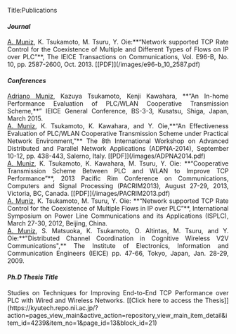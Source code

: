 Title:Publications

#### _Journal_ 
<div style="text-align:justify" markdown="0.75">
<ins>A. Muniz</ins>, K. Tsukamoto, M. Tsuru, Y. Oie:**“Network supported TCP Rate Control for the Coexistence of Multiple and Different Types of Flows on IP over PLC”**, The  IEICE Transactions on Communications, Vol. E96-B, No. 10, pp. 2587-2600, Oct. 2013. 
[[PDF]](/images/e96-b_10_2587.pdf)
</div> 


#### _Conferences_


<div style="text-align:justify" markdown="0.75">
<ins>Adriano Muniz</ins>, Kazuya Tsukamoto, Kenji Kawahara, **“An In-home Performance Evaluation of PLC/WLAN Cooperative Transmission Scheme,**” IEICE General Conference, BS-3-3, Kusatsu, Shiga, Japan, March 2015.
</div>

<!---<div style="text-align-last:right" markdown="0.75"> [PDF file here](/images/C.V.pdf) </div>--->


<div style="text-align:justify" markdown="0.75">
<ins>A. Muniz</ins>, K. Tsukamoto, K. Kawahara, and Y. Oie,**“An Effectiveness Evaluation of PLC/WLAN Cooperative Transmission Scheme under Practical Network Environment,”** The 8th International Workshop on Advanced Distributed and Parallel Network Applications (ADPNA-2014), September 10-12, pp. 438-443, Salerno, Italy.
[[PDF]](/images/ADPNA2014.pdf)
</div>

<div style="text-align:justify" markdown="0.75">
<ins>A. Muniz</ins>, K. Tsukamoto, K. Kawahara, M. Tsuru, Y. Oie: **“Cooperative Transmission Scheme Between PLC and WLAN to Improve TCP Performance”**, 2013 Pacific Rim Conference on Communications, Computers and Signal Processing (PACRIM2013), August 27-29, 2013, Victoria, BC, Canada.
[[PDF]](/images/PACRIM2013.pdf)
</div>

<div style="text-align:justify" markdown="0.75">
<ins>A. Muniz</ins>, K. Tsukamoto, M. Tsuru, Y. Oie: **“Network supported TCP Rate Control for the Coexistence of Multiple Flows in IP over PLC”**, International Symposium on Power Line Communications and its Applications (ISPLC), March 27-30, 2012, Beijing, China.
</div>

<div style="text-align:justify" markdown="0.75">
<ins>A. Muniz</ins>, S. Matsuoka, K. Tsukamoto, O. Altintas, M. Tsuru, and Y. Oie:**"Distributed Channel Coordination in Cognitive Wireless V2V Communications",** The Institute of Electronics, Information and Communication Engineers (IEICE) pp. 47-66, Tokyo, Japan, Jan. 28-29, 2009.
</div>

#### _Ph.D Thesis Title_
<div style="text-align:justify" markdown="0.75">
Studies on Techniques for Improving End-to-End TCP Performance over PLC with Wired and Wireless Networks. [[Click here to access the Thesis]](https://kyutech.repo.nii.ac.jp/?action=pages_view_main&active_action=repository_view_main_item_detail&item_id=4239&item_no=1&page_id=13&block_id=21)
</div>

